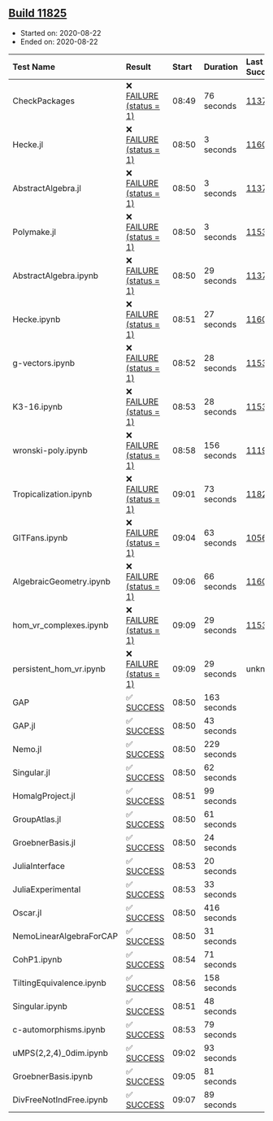 ## [Build 11825](https://oscarci.mathematik.uni-kl.de/job/oscar/11825/)

* Started on: 2020-08-22
* Ended on: 2020-08-22

| Test Name    | Result | Start | Duration | Last Success | First Failure |
|:-------------|:-------|:------|:---------|:-------------|:--------------|
| CheckPackages | ❌ [FAILURE (status = 1)](https://oscarci.mathematik.uni-kl.de/job/oscar/11825/artifact/logs/build-11825/CheckPackages.log) | 08:49 | 76 seconds | [11376](https://oscarci.mathematik.uni-kl.de/job/oscar/11376/) | [11377](https://oscarci.mathematik.uni-kl.de/job/oscar/11377/) |
| Hecke.jl | ❌ [FAILURE (status = 1)](https://oscarci.mathematik.uni-kl.de/job/oscar/11825/artifact/logs/build-11825/Hecke.jl.log) | 08:50 | 3 seconds | [11602](https://oscarci.mathematik.uni-kl.de/job/oscar/11602/) | [11603](https://oscarci.mathematik.uni-kl.de/job/oscar/11603/) |
| AbstractAlgebra.jl | ❌ [FAILURE (status = 1)](https://oscarci.mathematik.uni-kl.de/job/oscar/11825/artifact/logs/build-11825/AbstractAlgebra.jl.log) | 08:50 | 3 seconds | [11376](https://oscarci.mathematik.uni-kl.de/job/oscar/11376/) | [11377](https://oscarci.mathematik.uni-kl.de/job/oscar/11377/) |
| Polymake.jl | ❌ [FAILURE (status = 1)](https://oscarci.mathematik.uni-kl.de/job/oscar/11825/artifact/logs/build-11825/Polymake.jl.log) | 08:50 | 3 seconds | [11532](https://oscarci.mathematik.uni-kl.de/job/oscar/11532/) | [11533](https://oscarci.mathematik.uni-kl.de/job/oscar/11533/) |
| AbstractAlgebra.ipynb | ❌ [FAILURE (status = 1)](https://oscarci.mathematik.uni-kl.de/job/oscar/11825/artifact/logs/build-11825/AbstractAlgebra.ipynb.log) | 08:50 | 29 seconds | [11376](https://oscarci.mathematik.uni-kl.de/job/oscar/11376/) | [11377](https://oscarci.mathematik.uni-kl.de/job/oscar/11377/) |
| Hecke.ipynb | ❌ [FAILURE (status = 1)](https://oscarci.mathematik.uni-kl.de/job/oscar/11825/artifact/logs/build-11825/Hecke.ipynb.log) | 08:51 | 27 seconds | [11602](https://oscarci.mathematik.uni-kl.de/job/oscar/11602/) | [11603](https://oscarci.mathematik.uni-kl.de/job/oscar/11603/) |
| g-vectors.ipynb | ❌ [FAILURE (status = 1)](https://oscarci.mathematik.uni-kl.de/job/oscar/11825/artifact/logs/build-11825/g-vectors.ipynb.log) | 08:52 | 28 seconds | [11532](https://oscarci.mathematik.uni-kl.de/job/oscar/11532/) | [11533](https://oscarci.mathematik.uni-kl.de/job/oscar/11533/) |
| K3-16.ipynb | ❌ [FAILURE (status = 1)](https://oscarci.mathematik.uni-kl.de/job/oscar/11825/artifact/logs/build-11825/K3-16.ipynb.log) | 08:53 | 28 seconds | [11532](https://oscarci.mathematik.uni-kl.de/job/oscar/11532/) | [11533](https://oscarci.mathematik.uni-kl.de/job/oscar/11533/) |
| wronski-poly.ipynb | ❌ [FAILURE (status = 1)](https://oscarci.mathematik.uni-kl.de/job/oscar/11825/artifact/logs/build-11825/wronski-poly.ipynb.log) | 08:58 | 156 seconds | [11192](https://oscarci.mathematik.uni-kl.de/job/oscar/11192/) | [11193](https://oscarci.mathematik.uni-kl.de/job/oscar/11193/) |
| Tropicalization.ipynb | ❌ [FAILURE (status = 1)](https://oscarci.mathematik.uni-kl.de/job/oscar/11825/artifact/logs/build-11825/Tropicalization.ipynb.log) | 09:01 | 73 seconds | [11824](https://oscarci.mathematik.uni-kl.de/job/oscar/11824/) | [11825](https://oscarci.mathematik.uni-kl.de/job/oscar/11825/) |
| GITFans.ipynb | ❌ [FAILURE (status = 1)](https://oscarci.mathematik.uni-kl.de/job/oscar/11825/artifact/logs/build-11825/GITFans.ipynb.log) | 09:04 | 63 seconds | [10566](https://oscarci.mathematik.uni-kl.de/job/oscar/10566/) | [10567](https://oscarci.mathematik.uni-kl.de/job/oscar/10567/) |
| AlgebraicGeometry.ipynb | ❌ [FAILURE (status = 1)](https://oscarci.mathematik.uni-kl.de/job/oscar/11825/artifact/logs/build-11825/AlgebraicGeometry.ipynb.log) | 09:06 | 66 seconds | [11602](https://oscarci.mathematik.uni-kl.de/job/oscar/11602/) | [11603](https://oscarci.mathematik.uni-kl.de/job/oscar/11603/) |
| hom_vr_complexes.ipynb | ❌ [FAILURE (status = 1)](https://oscarci.mathematik.uni-kl.de/job/oscar/11825/artifact/logs/build-11825/hom_vr_complexes.ipynb.log) | 09:09 | 29 seconds | [11532](https://oscarci.mathematik.uni-kl.de/job/oscar/11532/) | [11533](https://oscarci.mathematik.uni-kl.de/job/oscar/11533/) |
| persistent_hom_vr.ipynb | ❌ [FAILURE (status = 1)](https://oscarci.mathematik.uni-kl.de/job/oscar/11825/artifact/logs/build-11825/persistent_hom_vr.ipynb.log) | 09:09 | 29 seconds | unknown | unknown |
| GAP | ✅ [SUCCESS](https://oscarci.mathematik.uni-kl.de/job/oscar/11825/artifact/logs/build-11825/GAP.log) | 08:50 | 163 seconds |  |  |
| GAP.jl | ✅ [SUCCESS](https://oscarci.mathematik.uni-kl.de/job/oscar/11825/artifact/logs/build-11825/GAP.jl.log) | 08:50 | 43 seconds |  |  |
| Nemo.jl | ✅ [SUCCESS](https://oscarci.mathematik.uni-kl.de/job/oscar/11825/artifact/logs/build-11825/Nemo.jl.log) | 08:50 | 229 seconds |  |  |
| Singular.jl | ✅ [SUCCESS](https://oscarci.mathematik.uni-kl.de/job/oscar/11825/artifact/logs/build-11825/Singular.jl.log) | 08:50 | 62 seconds |  |  |
| HomalgProject.jl | ✅ [SUCCESS](https://oscarci.mathematik.uni-kl.de/job/oscar/11825/artifact/logs/build-11825/HomalgProject.jl.log) | 08:51 | 99 seconds |  |  |
| GroupAtlas.jl | ✅ [SUCCESS](https://oscarci.mathematik.uni-kl.de/job/oscar/11825/artifact/logs/build-11825/GroupAtlas.jl.log) | 08:50 | 61 seconds |  |  |
| GroebnerBasis.jl | ✅ [SUCCESS](https://oscarci.mathematik.uni-kl.de/job/oscar/11825/artifact/logs/build-11825/GroebnerBasis.jl.log) | 08:50 | 24 seconds |  |  |
| JuliaInterface | ✅ [SUCCESS](https://oscarci.mathematik.uni-kl.de/job/oscar/11825/artifact/logs/build-11825/JuliaInterface.log) | 08:53 | 20 seconds |  |  |
| JuliaExperimental | ✅ [SUCCESS](https://oscarci.mathematik.uni-kl.de/job/oscar/11825/artifact/logs/build-11825/JuliaExperimental.log) | 08:53 | 33 seconds |  |  |
| Oscar.jl | ✅ [SUCCESS](https://oscarci.mathematik.uni-kl.de/job/oscar/11825/artifact/logs/build-11825/Oscar.jl.log) | 08:50 | 416 seconds |  |  |
| NemoLinearAlgebraForCAP | ✅ [SUCCESS](https://oscarci.mathematik.uni-kl.de/job/oscar/11825/artifact/logs/build-11825/NemoLinearAlgebraForCAP.log) | 08:50 | 31 seconds |  |  |
| CohP1.ipynb | ✅ [SUCCESS](https://oscarci.mathematik.uni-kl.de/job/oscar/11825/artifact/logs/build-11825/CohP1.ipynb.log) | 08:54 | 71 seconds |  |  |
| TiltingEquivalence.ipynb | ✅ [SUCCESS](https://oscarci.mathematik.uni-kl.de/job/oscar/11825/artifact/logs/build-11825/TiltingEquivalence.ipynb.log) | 08:56 | 158 seconds |  |  |
| Singular.ipynb | ✅ [SUCCESS](https://oscarci.mathematik.uni-kl.de/job/oscar/11825/artifact/logs/build-11825/Singular.ipynb.log) | 08:51 | 48 seconds |  |  |
| c-automorphisms.ipynb | ✅ [SUCCESS](https://oscarci.mathematik.uni-kl.de/job/oscar/11825/artifact/logs/build-11825/c-automorphisms.ipynb.log) | 08:53 | 79 seconds |  |  |
| uMPS(2,2,4)_0dim.ipynb | ✅ [SUCCESS](https://oscarci.mathematik.uni-kl.de/job/oscar/11825/artifact/logs/build-11825/uMPS-2-2-4-_0dim.ipynb.log) | 09:02 | 93 seconds |  |  |
| GroebnerBasis.ipynb | ✅ [SUCCESS](https://oscarci.mathematik.uni-kl.de/job/oscar/11825/artifact/logs/build-11825/GroebnerBasis.ipynb.log) | 09:05 | 81 seconds |  |  |
| DivFreeNotIndFree.ipynb | ✅ [SUCCESS](https://oscarci.mathematik.uni-kl.de/job/oscar/11825/artifact/logs/build-11825/DivFreeNotIndFree.ipynb.log) | 09:07 | 89 seconds |  |  |
